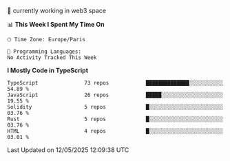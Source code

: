 🔭 currently working in web3 space

<!--START_SECTION:waka-->
📊 **This Week I Spent My Time On** 

```text
🕑︎ Time Zone: Europe/Paris

💬 Programming Languages: 
No Activity Tracked This Week
```

**I Mostly Code in TypeScript** 

```text
TypeScript               73 repos            ██████████████░░░░░░░░░░░   54.89 % 
JavaScript               26 repos            █████░░░░░░░░░░░░░░░░░░░░   19.55 % 
Solidity                 5 repos             █░░░░░░░░░░░░░░░░░░░░░░░░   03.76 % 
Rust                     5 repos             █░░░░░░░░░░░░░░░░░░░░░░░░   03.76 % 
HTML                     4 repos             █░░░░░░░░░░░░░░░░░░░░░░░░   03.01 % 
```




 Last Updated on 12/05/2025 12:09:38 UTC
<!--END_SECTION:waka-->
